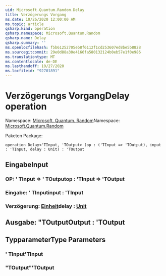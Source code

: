 ```yaml
---
uid: Microsoft.Quantum.Random.Delay
title: Verzögerungs Vorgang
ms.date: 10/26/2020 12:00:00 AM
ms.topic: article
qsharp.kind: operation
qsharp.namespace: Microsoft.Quantum.Random
qsharp.name: Delay
qsharp.summary: ''
ms.openlocfilehash: f5b61252705eb8f6112f1cd253607ed8be5b8828
ms.sourcegitcommit: 29e0d88a30e4166fa580132124b0eb57e1f0e986
ms.translationtype: MT
ms.contentlocale: de-DE
ms.lasthandoff: 10/27/2020
ms.locfileid: "92701891"
---
```

# <a name="delay-operation"></a><span data-ttu-id="398cc-102">Verzögerungs Vorgang</span><span class="sxs-lookup"><span data-stu-id="398cc-102">Delay operation</span></span>

<span data-ttu-id="398cc-103">Namespace: [Microsoft. Quantum. Random](xref:Microsoft.Quantum.Random)</span><span class="sxs-lookup"><span data-stu-id="398cc-103">Namespace: [Microsoft.Quantum.Random](xref:Microsoft.Quantum.Random)</span></span>

<span data-ttu-id="398cc-104">Paketen [](https://nuget.org/packages/)</span><span class="sxs-lookup"><span data-stu-id="398cc-104">Package: [](https://nuget.org/packages/)</span></span>




```qsharp
operation Delay<'TInput, 'TOutput> (op : ('TInput => 'TOutput), input : 'TInput, delay : Unit) : 'TOutput
```


## <a name="input"></a><span data-ttu-id="398cc-105">Eingabe</span><span class="sxs-lookup"><span data-stu-id="398cc-105">Input</span></span>

### <a name="op--tinput--toutput"></a><span data-ttu-id="398cc-106">OP: ' TInput => ' TOutput</span><span class="sxs-lookup"><span data-stu-id="398cc-106">op : 'TInput => 'TOutput</span></span> 




### <a name="input--tinput"></a><span data-ttu-id="398cc-107">Eingabe: ' TInput</span><span class="sxs-lookup"><span data-stu-id="398cc-107">input : 'TInput</span></span>




### <a name="delay--unit"></a><span data-ttu-id="398cc-108">Verzögerung: [Einheit](xref:microsoft.quantum.lang-ref.unit)</span><span class="sxs-lookup"><span data-stu-id="398cc-108">delay : [Unit](xref:microsoft.quantum.lang-ref.unit)</span></span>





## <a name="output--toutput"></a><span data-ttu-id="398cc-109">Ausgabe: "TOutput</span><span class="sxs-lookup"><span data-stu-id="398cc-109">Output : 'TOutput</span></span>



## <a name="type-parameters"></a><span data-ttu-id="398cc-110">Typparameter</span><span class="sxs-lookup"><span data-stu-id="398cc-110">Type Parameters</span></span>

### <a name="tinput"></a><span data-ttu-id="398cc-111">' TInput</span><span class="sxs-lookup"><span data-stu-id="398cc-111">'TInput</span></span>


### <a name="toutput"></a><span data-ttu-id="398cc-112">"TOutput"</span><span class="sxs-lookup"><span data-stu-id="398cc-112">'TOutput</span></span>

